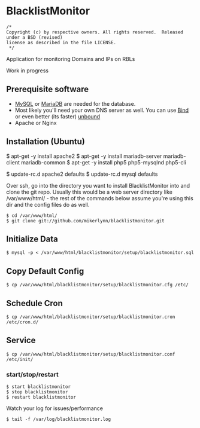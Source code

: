 # BlacklistMonitor
```
/*
Copyright (c) by respective owners. All rights reserved.  Released under a BSD (revised)
license as described in the file LICENSE.
 */
```
Application for monitoring Domains and IPs on RBLs

Work in progress

## Prerequisite software
- [MySQL](http://www.MySQL.org) or [MariaDB](https://mariadb.org/) are needed for the database.
- Most likely you'll need your own DNS server as well.  You can use [Bind](https://www.isc.org/downloads/bind/) or even better (its faster) [unbound](https://www.unbound.net/)
- Apache or Nginx


## Installation (Ubuntu)
$ apt-get -y install apache2
$ apt-get -y install mariadb-server mariadb-client mariadb-common
$ apt-get -y install php5 php5-mysqlnd php5-cli

$ update-rc.d apache2 defaults
$ update-rc.d mysql defaults

Over ssh, go into the directory you want to install BlacklistMonitor into and clone the git repo.  Usually this would be a web server directory like /var/www/html/ - the rest of the commands below assume you're using this dir and the config files do as well.

```
$ cd /var/www/html/
$ git clone git://github.com/mikerlynn/blacklistmonitor.git
```

## Initialize Data
```
$ mysql -p < /var/www/html/blacklistmonitor/setup/blacklistmonitor.sql
```

## Copy Default Config
```
$ cp /var/www/html/blacklistmonitor/setup/blacklistmonitor.cfg /etc/
```

## Schedule Cron
```
$ cp /var/www/html/blacklistmonitor/setup/blacklistmonitor.cron /etc/cron.d/
```

## Service
```
$ cp /var/www/html/blacklistmonitor/setup/blacklistmonitor.conf /etc/init/
```

### start/stop/restart
```
$ start blacklistmonitor
$ stop blacklistmonitor
$ restart blacklistmonitor
```

Watch your log for issues/performance
```
$ tail -f /var/log/blacklistmonitor.log
```



